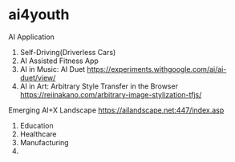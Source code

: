 # ai4youth

AI Application
1. Self-Driving(Driverless Cars)
2. AI Assisted Fitness App
3. AI in Music: AI Duet https://experiments.withgoogle.com/ai/ai-duet/view/
4. AI in Art: Arbitrary Style Transfer in the Browser https://reiinakano.com/arbitrary-image-stylization-tfjs/ 



Emerging AI+X Landscape
https://ailandscape.net:447/index.asp
1. Education
2. Healthcare
3. Manufacturing
4. 
